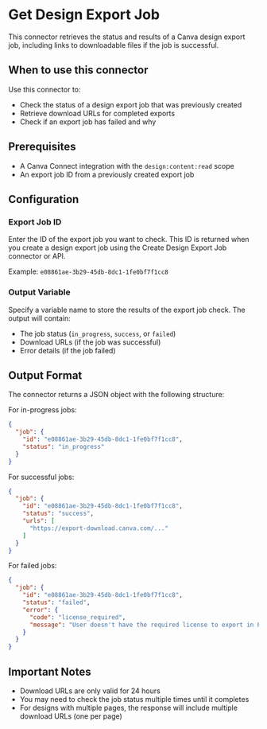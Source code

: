 # Get Design Export Job

This connector retrieves the status and results of a Canva design export job, including links to downloadable files if the job is successful.

## When to use this connector

Use this connector to:
- Check the status of a design export job that was previously created
- Retrieve download URLs for completed exports
- Check if an export job has failed and why

## Prerequisites

- A Canva Connect integration with the `design:content:read` scope
- An export job ID from a previously created export job

## Configuration

### Export Job ID

Enter the ID of the export job you want to check. This ID is returned when you create a design export job using the Create Design Export Job connector or API.

Example: `e08861ae-3b29-45db-8dc1-1fe0bf7f1cc8`

### Output Variable

Specify a variable name to store the results of the export job check. The output will contain:

- The job status (`in_progress`, `success`, or `failed`)
- Download URLs (if the job was successful)
- Error details (if the job failed)

## Output Format

The connector returns a JSON object with the following structure:

For in-progress jobs:
```json
{
  "job": {
    "id": "e08861ae-3b29-45db-8dc1-1fe0bf7f1cc8",
    "status": "in_progress"
  }
}
```

For successful jobs:
```json
{
  "job": {
    "id": "e08861ae-3b29-45db-8dc1-1fe0bf7f1cc8",
    "status": "success",
    "urls": [
      "https://export-download.canva.com/..."
    ]
  }
}
```

For failed jobs:
```json
{
  "job": {
    "id": "e08861ae-3b29-45db-8dc1-1fe0bf7f1cc8",
    "status": "failed",
    "error": {
      "code": "license_required",
      "message": "User doesn't have the required license to export in PRO quality."
    }
  }
}
```

## Important Notes

- Download URLs are only valid for 24 hours
- You may need to check the job status multiple times until it completes
- For designs with multiple pages, the response will include multiple download URLs (one per page)